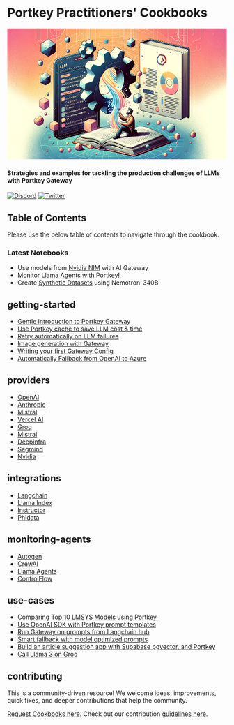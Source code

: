 # Portkey Practitioners' Cookbooks

<img src="../docs/images/cookbook-header.png" height=300 alt="header" />

#### Strategies and examples for tackling the production challenges of LLMs with Portkey Gateway

[![Discord](https://img.shields.io/discord/1143393887742861333)](https://portkey.ai/community)
[![Twitter](https://img.shields.io/twitter/url/https/twitter/follow/portkeyai?style=social&label=Follow%20%40PortkeyAI)](https://twitter.com/portkeyai)

## Table of Contents

Please use the below table of contents to navigate through the cookbook.

### Latest Notebooks

- Use models from [Nvidia NIM](/cookbook/providers/nvidia.ipynb) with AI Gateway
- Monitor [Llama Agents](/cookbook/monitoring-agents/Llama_Agents_with_Telemetry.ipynb) with Portkey!
- Create [Synthetic Datasets](/cookbook/use-cases/Nemotron_GPT_Finetuning_Portkey.ipynb) using Nemotron-340B


## getting-started
* [Gentle introduction to Portkey Gateway](./getting-started/gentle-introduction-to-portkey-gateway.ipynb)
* [Use Portkey cache to save LLM cost & time](./getting-started/enable-cache.md)
* [Retry automatically on LLM failures](./getting-started/automatic-retries-on-failures.md)
* [Image generation with Gateway](./getting-started/image-generation.ipynb)
* [Writing your first Gateway Config](./getting-started/writing-your-first-gateway-config.md)
* [Automatically Fallback from OpenAI to Azure](./getting-started/fallback-from-openai-to-azure.ipynb)

## providers
* [OpenAI](./providers/openai.ipynb)
* [Anthropic](./providers/anthropic.md)
* [Mistral](./providers/mistral.md)
* [Vercel AI](./integrations/vercel-ai.md)
* [Groq](./providers/groq.ipynb)
* [Mistral](./providers/mistral.ipynb)
* [Deepinfra](./providers/deepinfra.ipynb)
* [Segmind](./providers/segmind.ipynb)
* [Nvidia](./providers/nvidia.ipynb)

## integrations
* [Langchain](./integrations/langchain.ipynb)
* [Llama Index](./integrations/llama-index.ipynb)
* [Instructor](./integrations/Instructor_with_Portkey.ipynb)
* [Phidata](./integrations/Phidata_with_Portkey.ipynb)


## monitoring-agents
* [Autogen](./monitoring-agents/Autogen_with_Telemetry.ipynb)
* [CrewAI](./monitoring-agents/CrewAI_with_Telemetry.ipynb)
* [Llama Agents](./monitoring-agents/Llama_Agents_with_Telemetry.ipynb)
* [ControlFlow](./monitoring-agents/ControlFlow_with_Telemetry.ipynb)


## use-cases
* [Comparing Top 10 LMSYS Models using Portkey](./use-cases/LMSYS%20Series/comparing-top10-LMSYS-models-with-Portkey.ipynb)
* [Use OpenAI SDK with Portkey prompt templates](./use-cases/use-openai-sdk-with-portkey-prompt-templates.md)
* [Run Gateway on prompts from Langchain hub](./use-cases/run-gateway-on-prompts-from-langchain-hub.md)
* [Smart fallback with model optimized prompts](./use-cases/smart-fallback-with-model-optimized-prompts.md)
* [Build an article suggestion app with Supabase pgvector, and Portkey](./use-cases/supabase-pgvector-and-portkey.md)
* [Call Llama 3 on Groq](./use-cases/llama-3-on-groq.ipynb)


## contributing

This is a community-driven resource! We welcome ideas, improvements, quick fixes, and deeper contributions that help the community.

[Request Cookbooks here](https://github.com/portkey-ai/gateway/issues). Check out our contribution [guidelines here](../.github/CONTRIBUTING.md).
